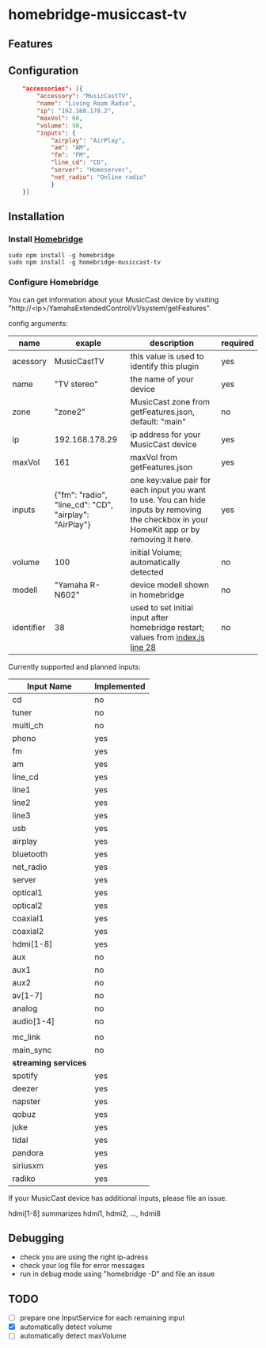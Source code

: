 # homebridge-musiccast-tv

## Features

## Configuration

```json
    "accessories": [{
        "accessory": "MusicCastTV",
        "name": "Living Room Radio",
        "ip": "192.168.178.2",
        "maxVol": 60,
        "volume": 50,
        "inputs": {
            "airplay": "AirPlay", 
            "am": "AM", 
            "fm": "FM", 
            "line_cd": "CD", 
            "server": "Homeserver", 
            "net_radio": "Online radio"
            }
    }]
```

## Installation

### Install [Homebridge](https://github.com/nfarina/homebridge)

```shell
sudo npm install -g homebridge
sudo npm install -g homebridge-musiccast-tv
```
### Configure Homebridge

You can get information about your MusicCast device by visiting 
"http://\<ip\>/YamahaExtendedControl/v1/system/getFeatures".


config arguments: 

| name | exaple | description | required |
| ---- | ------ | ----------- | -------- |
| acessory | MusicCastTV | this value is used to identify this plugin | yes |
| name | "TV stereo" | the name of your device | yes |
| zone | "zone2" | MusicCast zone from getFeatures.json, default: "main" | no |
| ip | 192.168.178.29 | ip address for your MusicCast device | yes |
| maxVol | 161 | maxVol from getFeatures.json | yes |
| inputs | {"fm": "radio", "line_cd": "CD", "airplay": "AirPlay"} | one key:value pair for each input you want to use. You can hide inputs by removing the checkbox in your HomeKit app or by removing it here. | yes |
| volume | 100 | initial Volume; automatically detected | no |
| modell | "Yamaha R-N602" | device modell shown in homebridge | no |
| identifier | 38 | used to set initial input after homebridge restart; values from [index.js line 28](https://github.com/DoctorNSA/homebridge-musiccast-tv/blob/0232cc3b21ced466049eef451e43443047d2ed00/index.js#L28) | no |


Currently supported and planned inputs:

| Input Name | Implemented |
| ---------- | ----------- |
| cd | no |
| tuner | no |
| multi_ch | no |
| phono | yes |
| fm | yes |
| am | yes |
| line_cd | yes |
| line1 | yes |
| line2 | yes |
| line3 | yes |
| usb | yes |
| airplay | yes |
| bluetooth | yes |
| net_radio | yes |
| server | yes |
| optical1 | yes |
| optical2 | yes |
| coaxial1 | yes |
| coaxial2 | yes |
| hdmi[1-8] | yes |
| aux | no |
| aux1 | no |
| aux2 | no |
| av[1-7] | no |
| analog | no |
| audio[1-4] | no |
|  |  |
| mc_link | no |
| main_sync | no |
| **streaming services** |
| spotify | yes |
| deezer | yes |
| napster | yes |
| qobuz | yes |
| juke | yes |
| tidal | yes |
| pandora | yes |
| siriusxm | yes |
| radiko | yes |

If your MusicCast device has additional inputs, please file an issue. 

hdmi[1-8] summarizes hdmi1, hdmi2, ..., hdmi8

## Debugging 
 - check you are using the right ip-adress
 - check your log file for error messages
 - run in debug mode using "homebridge -D" and file an issue

## TODO
 - [ ] prepare one InputService for each remaining input
 - [x] automatically detect volume
 - [ ] automatically detect  maxVolume
